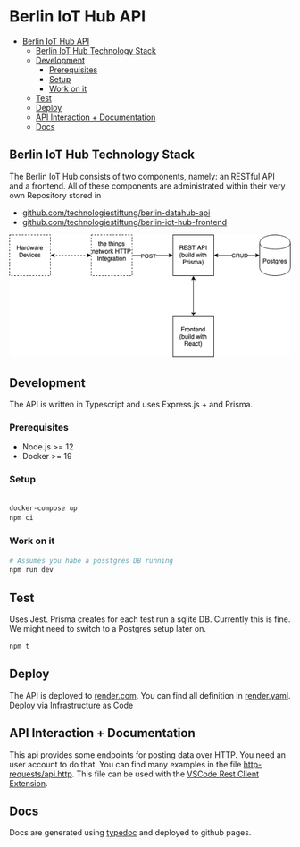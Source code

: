 # Berlin IoT Hub API

<!-- @import "[TOC]" {cmd="toc" depthFrom=2 depthTo=6 orderedList=false} -->

<!-- code_chunk_output -->

- [Berlin IoT Hub API](#berlin-iot-hub-api)
  - [Berlin IoT Hub Technology Stack](#berlin-iot-hub-technology-stack)
  - [Development](#development)
    - [Prerequisites](#prerequisites)
    - [Setup](#setup)
    - [Work on it](#work-on-it)
  - [Test](#test)
  - [Deploy](#deploy)
  - [API Interaction + Documentation](#api-interaction--documentation)
  - [Docs](#docs)

<!-- /code_chunk_output -->

## Berlin IoT Hub Technology Stack

The Berlin IoT Hub consists of two components, namely: an RESTful API and a frontend. All of these components are administrated within their very own Repository stored in

- [github.com/technologiestiftung/berlin-datahub-api](https://github.com/technologiestiftung/berlin-datahub-api)
- [github.com/technologiestiftung/berlin-iot-hub-frontend](https://github.com/technologiestiftung/berlin-iot-hub-frontend)


![Technology Stack](images/berlin-IoT-hub-diagram.png)

## Development

The API is written in Typescript and uses Express.js + and Prisma. 

### Prerequisites

- Node.js >= 12
- Docker >= 19
  
### Setup

```bash

docker-compose up
npm ci
```

### Work on it

```bash
# Assumes you habe a posstgres DB running
npm run dev
```


## Test

Uses Jest. Prisma creates for each test run a sqlite DB. Currently this is fine. We might need to switch to a Postgres setup later on.

```bash
npm t
```

## Deploy

The API is deployed to [render.com](https://render.com). You can find all definition in [render.yaml](render.yaml). Deploy via Infrastructure as Code

## API Interaction + Documentation


This api provides some endpoints for posting data over HTTP. You need an user account to do that. You can find many examples in the file [http-requests/api.http](http-requests/api.http). This file can be used with the [VSCode Rest Client Extension](https://github.com/Huachao/vscode-restclient).




## Docs

Docs are generated using [typedoc](http://typedoc.org/) and deployed to github pages.  
